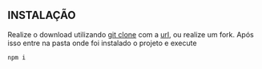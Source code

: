 ## INSTALAÇÃO

Realize o download utilizando [git clone](https://stackoverflow.com/questions/651038/how-do-you-clone-a-git-repository-into-a-specific-folder) com a [url](https://github.com/kseikyo/quiz-app.git), ou realize um fork.
Após isso entre na pasta onde foi instalado o projeto e execute

```bash
npm i
```


